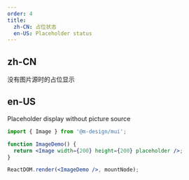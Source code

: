 ```yaml
---
order: 4
title:
  zh-CN: 占位状态
  en-US: Placeholder status
---
```


## zh-CN

没有图片源时的占位显示

## en-US

Placeholder display without picture source

```jsx
import { Image } from '@m-design/mui';

function ImageDemo() {
  return <Image width={200} height={200} placeholder />;
}

ReactDOM.render(<ImageDemo />, mountNode);
```
